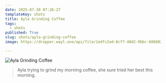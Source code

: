 ```yaml
---
date: 2025-07-30 07:26:27
templateKey: shots
title: Ayla Grinding Coffee
tags:
  - shots
published: True
slug: shots/ayla-grinding-coffee
image: https://dropper.wayl.one/api/file/1edfc2ad-8cf7-48d2-9bbc-6868022bf59d.png

---
```


![Ayla Grinding Coffee](https://dropper.wayl.one/api/file/1edfc2ad-8cf7-48d2-9bbc-6868022bf59d.png)

> Ayla trying to grind my morning coffee, she sure tried her best this morning.
